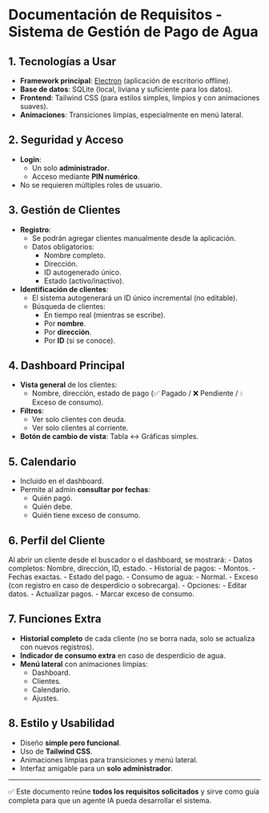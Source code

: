 # Documentación de Requisitos - Sistema de Gestión de Pago de Agua

## 1. Tecnologías a Usar

-   **Framework principal**: [Electron](https://www.electronjs.org/)
    (aplicación de escritorio offline).
-   **Base de datos**: SQLite (local, liviana y suficiente para los
    datos).
-   **Frontend**: Tailwind CSS (para estilos simples, limpios y con
    animaciones suaves).
-   **Animaciones**: Transiciones limpias, especialmente en menú
    lateral.

## 2. Seguridad y Acceso

-   **Login**:
    -   Un solo **administrador**.
    -   Acceso mediante **PIN numérico**.
-   No se requieren múltiples roles de usuario.

## 3. Gestión de Clientes

-   **Registro**:
    -   Se podrán agregar clientes manualmente desde la aplicación.
    -   Datos obligatorios:
        -   Nombre completo.
        -   Dirección.
        -   ID autogenerado único.
        -   Estado (activo/inactivo).
-   **Identificación de clientes**:
    -   El sistema autogenerará un ID único incremental (no editable).
    -   Búsqueda de clientes:
        -   En tiempo real (mientras se escribe).
        -   Por **nombre**.
        -   Por **dirección**.
        -   Por **ID** (si se conoce).

## 4. Dashboard Principal

-   **Vista general** de los clientes:
    -   Nombre, dirección, estado de pago (✅ Pagado / ❌ Pendiente / 💧
        Exceso de consumo).
-   **Filtros**:
    -   Ver solo clientes con deuda.
    -   Ver solo clientes al corriente.
-   **Botón de cambio de vista**: Tabla ↔ Gráficas simples.

## 5. Calendario

-   Incluido en el dashboard.
-   Permite al admin **consultar por fechas**:
    -   Quién pagó.
    -   Quién debe.
    -   Quién tiene exceso de consumo.

## 6. Perfil del Cliente

Al abrir un cliente desde el buscador o el dashboard, se mostrará: -
Datos completos: Nombre, dirección, ID, estado. - Historial de pagos: -
Montos. - Fechas exactas. - Estado del pago. - Consumo de agua: -
Normal. - Exceso (con registro en caso de desperdicio o sobrecarga). -
Opciones: - Editar datos. - Actualizar pagos. - Marcar exceso de
consumo.

## 7. Funciones Extra

-   **Historial completo** de cada cliente (no se borra nada, solo se
    actualiza con nuevos registros).
-   **Indicador de consumo extra** en caso de desperdicio de agua.
-   **Menú lateral** con animaciones limpias:
    -   Dashboard.
    -   Clientes.
    -   Calendario.
    -   Ajustes.

## 8. Estilo y Usabilidad

-   Diseño **simple pero funcional**.
-   Uso de **Tailwind CSS**.
-   Animaciones limpias para transiciones y menú lateral.
-   Interfaz amigable para un **solo administrador**.

------------------------------------------------------------------------

✅ Este documento reúne **todos los requisitos solicitados** y sirve
como guía completa para que un agente IA pueda desarrollar el sistema.
